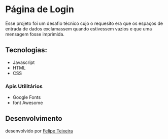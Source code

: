 # Página de  Login
Esse projeto foi um desafio técnico cujo o requesito era que os espaços de entrada de dados exclamassem quando estivessem vazios e que uma mensagem fosse imprimida.

## Tecnologias:

- Javascript
- HTML
- CSS
### Apis Utilitários

- Google Fonts
- font Awesome

## Desenvolvimento

desenvolvido por [Felipe Teixeira](https://www.instagram.com/lipecode/)